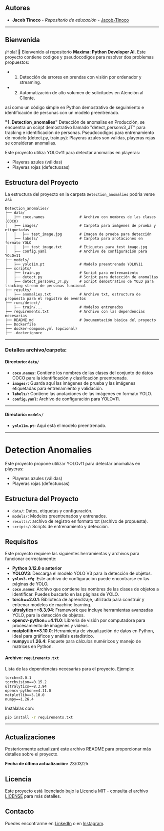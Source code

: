 ## Autores

- **Jacob Tinoco** - *Repositorio de educación* - [Jacob-Tinoco](https://github.com/Jacob-Tinoco)
---

## Bienvenida
¡Hola! 👋 Bienvenido al repositorio **Maxima: Python Developer AI**. Este proyecto contiene codigos y pseudocodigos para resolver dos problemas propuestos:
- 1. Detección de errores en prendas con visión por ordenador y streaming.
- 2. Automatización de alto volumen de solicitudes en Atención al Cliente.

así como un código simple en Python demostrativo de seguimiento e identificación de personas con un modelo preentrenado.

**"1. Detection_anomalies"**
Detección de anomalias en Producción, se encuentra un scirpt demostrativo llamado "detect_personv3_JT" para tracking e identificación de personas.
Pseudocodigos para entrenamiento de modelo (detect.py, train.py): Playeras azules son validas, playeras rojas se consideran anomalias. 

Este proyecto utiliza YOLOv11 para detectar anomalías en playeras:
- Playeras azules (válidas)
- Playeras rojas (defectuosas)

## **Estructura del Proyecto**

La estructura del proyecto en la carpeta `Detection_anomalies` podría verse así:

```
Detection_anomalies/
├── data/
│   ├── coco.names                # Archivo con nombres de las clases (COCO)
│   ├── images/                   # Carpeta para imágenes de prueba y etiquetadas
│   │   ├── test_image.jpg        # Imagen de prueba para detección
│   ├── labels/                   # Carpeta para anotaciones en formato YOLO
│   │   ├── test_image.txt        # Etiquetas para test_image.jpg
│   ├── config.yaml               # Archivo de configuración para YOLOv11
├── models/
│   ├── yolo11m.pt                # Modelo preentrenado YOLOV11
├── scripts/
│   ├── train.py                  # Script para entrenamiento
│   ├── detect.py                 # Script para detección de anomalias
│   ├── detect_personv3_JT.py     # Script demostrativo de YOLO para tracking stream de personas funcional
├── results/
│   ├── anomalies.txt             # Archivo txt, estructura de propuesta para el registro de eventos
├── runs/detect/
│   ├── train/...                 # Modelos entrenados 
├── requirements.txt              # Archivo con las dependencias necesarias
├── README.md                     # Documentación básica del proyecto
├── Dockerfile
├── docker-compose.yml (opcional)
├── .dockerignore
```

---

### **Detalles archivo/carpeta:**

#### **Directorio: `data/`**
- **`coco.names`:** Contiene los nombres de las clases del conjunto de datos COCO para la identificación y clasificación preentrenada.
- **`images/`:** Guarda aquí las imágenes de prueba y las imágenes etiquetadas para entrenamiento y validación.
- **`labels/`:** Contiene las anotaciones de las imágenes en formato YOLO.
- **`config.yaml`:** Archivo de configuración para YOLOv11.
---

#### **Directorio: `models/`**
- **`yolo11m.pt`:** Aquí está el modelo preentrenado.
---

# Detection Anomalies

Este proyecto propone utilizar YOLOv11 para detectar anomalías en playeras:
- Playeras azules (válidas)
- Playeras rojas (defectuosas)

## Estructura del Proyecto
- `data/`: Datos, etiquetas y configuración.
- `models/`: Modelos preentrenados y entrenados.
- `results/`: archivo de registro en formato txt (archivo de propuesta).
- `scripts/`: Scripts de entrenamiento y detección.

## Requisitos

Este proyecto requiere las siguientes herramientas y archivos para funcionar correctamente:

- **Python 3.12.8 o anterior**
- **YOLOV3**: Descarga el modelo YOLO V3 para la detección de objetos.
- **`yolov3.cfg`**: Este archivo de configuración puede encontrarse en las páginas de YOLO.
- **`coco.names`**: Archivo que contiene los nombres de las clases de objetos a identificar. Puedes buscarlo en las páginas de YOLO.
- **torch==2.0.1**: Biblioteca de aprendizaje, utilizada para construir y entrenar modelos de machine learning.
- **ultralytics==8.3.94**: Framework que incluye herramientas avanzadas YOLO, para la detección de objetos.
- **opencv-python==4.11.0**: Librería de visión por computadora para procesamiento de imágenes y videos.
- **matplotlib==3.10.0**: Herramienta de visualización de datos en Python, ideal para gráficos y análisis estadístico.
- **numpy==1.26.4**: Paquete para cálculos numéricos y manejo de matrices en Python.

#### **Archivo: `requirements.txt`**
Lista de las dependencias necesarias para el proyecto. Ejemplo:
```
torch==2.0.1
torchvision==0.15.2
ultralytics==8.3.94
opencv-python==4.11.0
matplotlib==3.10.0
numpy==1.26.4
```

Instálalas con:
```bash
pip install -r requirements.txt
```

---
## Actualizaciones
Posteriormente actualizaré este archivo README para proporcionar más detalles sobre el proyecto.

**Fecha de última actualización:** 23/03/25

## Licencia
Este proyecto está licenciado bajo la Licencia MIT - consulta el archivo [LICENSE](LICENSE) para más detalles.

## Contacto
Puedes encontrarme en [LinkedIn](https://www.linkedin.com/in/jacob-t-329675258/) o en [Instagram](https://www.instagram.com/jknc.0/).
